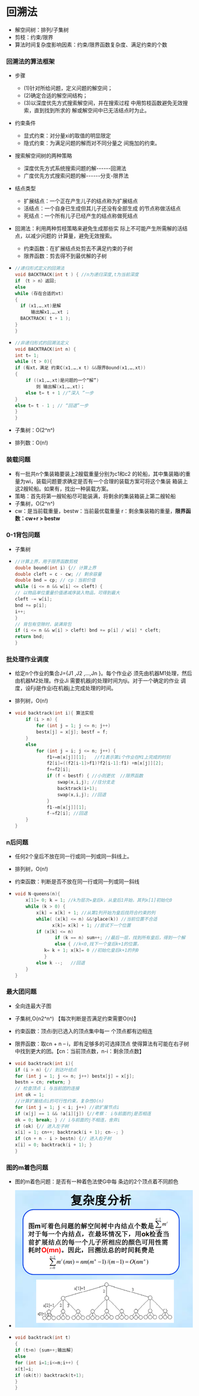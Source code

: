 # 回溯法

- 解空间树：排列/子集树
- 剪枝：约束/限界
- 算法时间复杂度影响因素：约束/限界函数复杂度、满足约束的个数

### 回溯法的算法框架

- 步骤
  
  - (1)针对所给问题，定义问题的解空间； 
  - (2)确定合适的解空间结构；
  -  (3)以深度优先方式搜索解空间，并在搜索过程 中用剪枝函数避免无效搜索，直到找到所求的 解或解空间中已无活结点时为止。
  
- 约束条件
  
  - 显式约束：对分量xi的取值的明显限定
  - 隐式约束：为满足问题的解而对不同分量之 间施加的约束。
  
- 搜索解空间树的两种策略
  - 深度优先方式系统搜索问题的解------回溯法
  - 广度优先方式搜索问题的解------分支-限界法

- 结点类型
  - 扩展结点：一个正在产生儿子的结点称为扩展结点
  - 活结点：一个自身已生成但其儿子还没有全部生成 的节点称做活结点
  -  死结点：一个所有儿子已经产生的结点称做死结点

- 回溯法：利用两种剪枝策略来避免生成那些实 际上不可能产生所需解的活结点，以减少问题的 计算量，避免无效搜索。
  - 约束函数：在扩展结点处剪去不满足约束的子树
  - 限界函数：剪去得不到最优解的子树

- ```c++
  //递归形式定义的回溯法
  void BACKTRACK(int t ) { //n为递归深度,t为当前深度
  if （t > n）返回;
  else
  while (存在合适的xt) 
  { 
  	if (x1,…,xt)是解
  		输出解x1,…,xt ；
  	BACKTRACK( t + 1 );
  }
  }
  ```

- ```C++
  //非递归形式的回溯法定义
  void BACKTRACK(int n) {
  int t= 1;
  while (t > 0){
  if (有xt，满足 约束C(x1,…,x t) &&限界Bound(x1,…,xt))
  { 
      if ((x1,…,xt)是问题的一个“解”)
          则 输出解(x1,…,xt)；
      else t= t + 1 //“深入 ”一步
  }
  else t= t - 1 ; // “回退”一步
  }
  }
  
  ```

  

- 子集树：O(2^n^)

- 排列数：O(n!)

### 装载问题

- 有一批共n个集装箱要装上2艘载重量分别为c1和c2 的轮船，其中集装箱i的重量为wi，装载问题要求确定是否有一个合理的装载方案可将这个集装 箱装上这2艘轮船。如果有，找出一种装载方案。
- 策略：首先将第一艘轮船尽可能装满，将剩余的集装箱装上第二艘轮船
- 子集树，O(2^n^)
- cw：是当前载重量，bestw：当前最优载重量   r：剩余集装箱的重量，**限界函数：cw+r > bestw**

### 0-1背包问题

- 子集树

- ```c++
  //计算上界，用于限界函数剪枝
  double bound(int i) {// 计算上界
  double cleft = c - cw; // 剩余容量
  double bnd = cp; // cp：当前价值
  while (i <= n && w[i] <= cleft) { 
  // 以物品单位重量价值递减序装入物品，可得到最大
  cleft -= w[i];
  bnd += p[i];
  i++;
  } 
  // 背包有空隙时，装满背包
  if (i <= n && w[i] > cleft) bnd += p[i] / w[i] * cleft;
  return bnd;
  }
  
  ```

### 批处理作业调度

- 给定n个作业的集合J={J1 ,J2 ,…,Jn }。每个作业必 须先由机器M1处理，然后由机器M2处理。作业Ji 需要机器j的处理时间为tji。对于一个确定的作业 调度，设Fji是作业i在机器j上完成处理的时间。

- 排列树，O(n!)

- ```C++
  void backtrack(int i){ 算法实现
      if (i > n) {
          for (int j = 1; j <= n; j++)
          bestx[j] = x[j]; bestf = f;
      } 
      else
          for (int j = i; j <= n; j++) {
              f1+=m[x[j]][1];   //f1表示第i个作业在M1上完成的时刻
              f2[i]=((f2[i-1]>f1)?f2[i-1]:f1) +m[x[j]][2];
              f+=f2[i];  
              if (f < bestf) { //小则更优  //限界函数
                  swap(x,i,j); //往分支走
                  backtrack(i+1);
                  swap(x,i,j); //回退
              }
              f1-=m[x[j]][1]; 
              f-=f2[i]; //回退 
      }
  }
  
  ```

  

### n后问题

- 任何2个皇后不放在同一行或同一列或同一斜线上。

- 排列树，O(n!)

- 约束函数：判断是否不放在同一行或同一列或同一斜线

- ```c++
  void N-queens(n){
      x[1]= 0; k = 1; //k为层次=皇后k，从皇后1开始，其列x[1]初始化0
      while (k > 0) { 
          x[k] = x[k] + 1; //从第1列开始为皇后找符合约束的列
          while( (x[k] <= n) &&!place(k)) //当前位置不合适
         	 	x[k]= x[k] + 1; //尝试下一个位置
          if (x[k] <= n) 
         		 if (k == n) sum++; //最后一层，找到所有皇后，得到一个解
         		 else { //k<0,找下一个皇后k+1的位置，
          	 k= k + 1; x[k]= 0 //初始化皇后k+1的列0
          	 } 
          else k --;   //回退
      } 
  }
  ```

### 最大团问题

- 全向连最大子图

- 子集树,O(n2^n^) 【每次判断是否满足约束需要O(n)】

- 约束函数：顶点i到已选入的顶点集中每一 个顶点都有边相连

- 限界函数：取cn + n – i，即有足够多的可选择顶点 使得算法有可能在右子树中找到更大的团。【cn：当前顶点数，n-i：剩余顶点数】

- ```c++
  void backtrack(int i){
  if (i > n) {// 到达叶结点
  for (int j = 1; j <= n; j++) bestx[j] = x[j];
  bestn = cn; return; }
  // 检查顶点 i 与当前团的连接
  int ok = 1;
  //计算扩展结点i的可行性约束，复杂性O(n) 
  for (int j = 1; j < i; j++) //欲扩展节点i
  if (x[j] == 1 && !a[i][j]) {//考察： i与前面的j是否相连
  ok = 0; break; } // i与前面的j不相连，舍弃i
  if (ok) {// 进入左子树
  x[i] = 1; cn++; backtrack(i + 1); cn--; }
  if (cn + n - i > bestn) {// 进入右子树
  x[i] = 0; backtrack(i + 1); }
  }
  ```

  

### 图的m着色问题

- 图的m着色问题：是否有一种着色法使G中每 条边的2个顶点着不同颜色

- <img src="images\image-20211118003901049.png" alt="image-20211118003901049" style="zoom:67%;" />

- ```c++
  void backtrack(int t)
  {
  if (t>n) {sum++;输出解}
  else
  for (int i=1;i<=m;i++) {
  x[t]=i;
  if (ok(t)) backtrack(t+1);
  }
  }
  ```